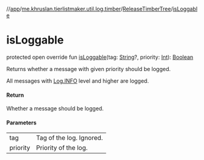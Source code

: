 //[app](../../../index.md)/[me.khruslan.tierlistmaker.util.log.timber](../index.md)/[ReleaseTimberTree](index.md)/[isLoggable](is-loggable.md)

# isLoggable

protected open override fun [isLoggable](is-loggable.md)(tag: [String](https://kotlinlang.org/api/latest/jvm/stdlib/kotlin/-string/index.html)?, priority: [Int](https://kotlinlang.org/api/latest/jvm/stdlib/kotlin/-int/index.html)): [Boolean](https://kotlinlang.org/api/latest/jvm/stdlib/kotlin/-boolean/index.html)

Returns whether a message with given priority should be logged.

All messages with [Log.INFO](https://developer.android.com/reference/kotlin/android/util/Log.html#info) level and higher are logged.

#### Return

Whether a message should be logged.

#### Parameters

| | |
|---|---|
| tag | Tag of the log. Ignored. |
| priority | Priority of the log. |
